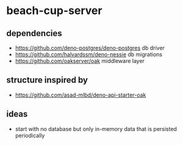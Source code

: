 # beach-cup-server

## dependencies

* https://github.com/deno-postgres/deno-postgres db driver
* https://github.com/halvardssm/deno-nessie db migrations
* https://github.com/oakserver/oak middleware layer

## structure inspired by
* https://github.com/asad-mlbd/deno-api-starter-oak

## ideas
* start with no database but only in-memory data that is persisted periodically
